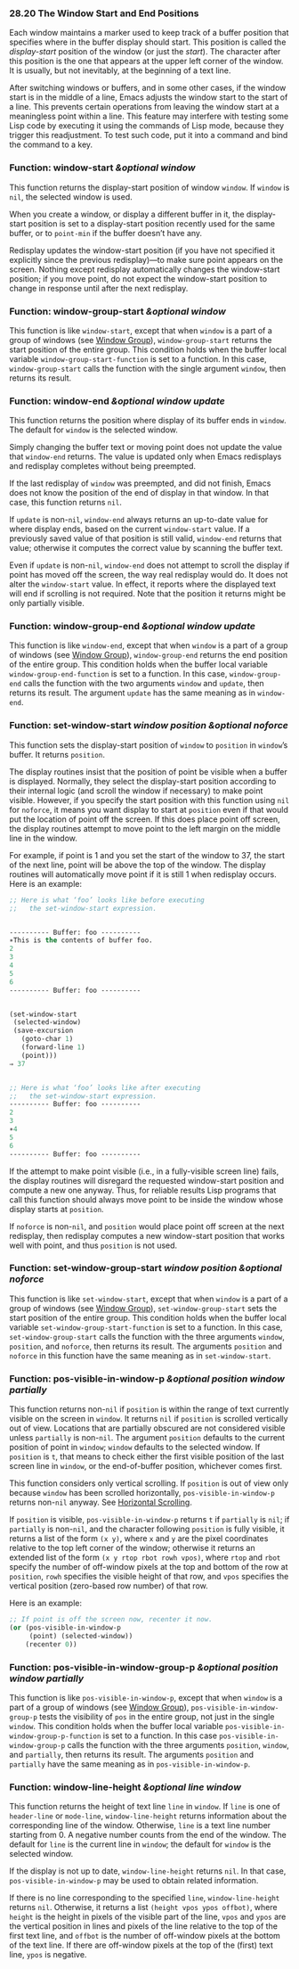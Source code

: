 

### 28.20 The Window Start and End Positions

Each window maintains a marker used to keep track of a buffer position that specifies where in the buffer display should start. This position is called the *display-start* position of the window (or just the *start*). The character after this position is the one that appears at the upper left corner of the window. It is usually, but not inevitably, at the beginning of a text line.

After switching windows or buffers, and in some other cases, if the window start is in the middle of a line, Emacs adjusts the window start to the start of a line. This prevents certain operations from leaving the window start at a meaningless point within a line. This feature may interfere with testing some Lisp code by executing it using the commands of Lisp mode, because they trigger this readjustment. To test such code, put it into a command and bind the command to a key.

### Function: **window-start** *\&optional window*

This function returns the display-start position of window `window`. If `window` is `nil`, the selected window is used.

When you create a window, or display a different buffer in it, the display-start position is set to a display-start position recently used for the same buffer, or to `point-min` if the buffer doesn’t have any.

Redisplay updates the window-start position (if you have not specified it explicitly since the previous redisplay)—to make sure point appears on the screen. Nothing except redisplay automatically changes the window-start position; if you move point, do not expect the window-start position to change in response until after the next redisplay.

### Function: **window-group-start** *\&optional window*

This function is like `window-start`, except that when `window` is a part of a group of windows (see [Window Group](Basic-Windows.html#Window-Group)), `window-group-start` returns the start position of the entire group. This condition holds when the buffer local variable `window-group-start-function` is set to a function. In this case, `window-group-start` calls the function with the single argument `window`, then returns its result.

### Function: **window-end** *\&optional window update*

This function returns the position where display of its buffer ends in `window`. The default for `window` is the selected window.

Simply changing the buffer text or moving point does not update the value that `window-end` returns. The value is updated only when Emacs redisplays and redisplay completes without being preempted.

If the last redisplay of `window` was preempted, and did not finish, Emacs does not know the position of the end of display in that window. In that case, this function returns `nil`.

If `update` is non-`nil`, `window-end` always returns an up-to-date value for where display ends, based on the current `window-start` value. If a previously saved value of that position is still valid, `window-end` returns that value; otherwise it computes the correct value by scanning the buffer text.

Even if `update` is non-`nil`, `window-end` does not attempt to scroll the display if point has moved off the screen, the way real redisplay would do. It does not alter the `window-start` value. In effect, it reports where the displayed text will end if scrolling is not required. Note that the position it returns might be only partially visible.

### Function: **window-group-end** *\&optional window update*

This function is like `window-end`, except that when `window` is a part of a group of windows (see [Window Group](Basic-Windows.html#Window-Group)), `window-group-end` returns the end position of the entire group. This condition holds when the buffer local variable `window-group-end-function` is set to a function. In this case, `window-group-end` calls the function with the two arguments `window` and `update`, then returns its result. The argument `update` has the same meaning as in `window-end`.

### Function: **set-window-start** *window position \&optional noforce*

This function sets the display-start position of `window` to `position` in `window`’s buffer. It returns `position`.

The display routines insist that the position of point be visible when a buffer is displayed. Normally, they select the display-start position according to their internal logic (and scroll the window if necessary) to make point visible. However, if you specify the start position with this function using `nil` for `noforce`, it means you want display to start at `position` even if that would put the location of point off the screen. If this does place point off screen, the display routines attempt to move point to the left margin on the middle line in the window.

For example, if point is 1 and you set the start of the window to 37, the start of the next line, point will be above the top of the window. The display routines will automatically move point if it is still 1 when redisplay occurs. Here is an example:

```lisp
;; Here is what ‘foo’ looks like before executing
;;   the set-window-start expression.
```

```lisp
```

```lisp
---------- Buffer: foo ----------
∗This is the contents of buffer foo.
2
3
4
5
6
---------- Buffer: foo ----------
```

```lisp
```

```lisp
(set-window-start
 (selected-window)
 (save-excursion
   (goto-char 1)
   (forward-line 1)
   (point)))
⇒ 37
```

```lisp
```

```lisp
;; Here is what ‘foo’ looks like after executing
;;   the set-window-start expression.
---------- Buffer: foo ----------
2
3
∗4
5
6
---------- Buffer: foo ----------
```

If the attempt to make point visible (i.e., in a fully-visible screen line) fails, the display routines will disregard the requested window-start position and compute a new one anyway. Thus, for reliable results Lisp programs that call this function should always move point to be inside the window whose display starts at `position`.

If `noforce` is non-`nil`, and `position` would place point off screen at the next redisplay, then redisplay computes a new window-start position that works well with point, and thus `position` is not used.

### Function: **set-window-group-start** *window position \&optional noforce*

This function is like `set-window-start`, except that when `window` is a part of a group of windows (see [Window Group](Basic-Windows.html#Window-Group)), `set-window-group-start` sets the start position of the entire group. This condition holds when the buffer local variable `set-window-group-start-function` is set to a function. In this case, `set-window-group-start` calls the function with the three arguments `window`, `position`, and `noforce`, then returns its result. The arguments `position` and `noforce` in this function have the same meaning as in `set-window-start`.

### Function: **pos-visible-in-window-p** *\&optional position window partially*

This function returns non-`nil` if `position` is within the range of text currently visible on the screen in `window`. It returns `nil` if `position` is scrolled vertically out of view. Locations that are partially obscured are not considered visible unless `partially` is non-`nil`. The argument `position` defaults to the current position of point in `window`; `window` defaults to the selected window. If `position` is `t`, that means to check either the first visible position of the last screen line in `window`, or the end-of-buffer position, whichever comes first.

This function considers only vertical scrolling. If `position` is out of view only because `window` has been scrolled horizontally, `pos-visible-in-window-p` returns non-`nil` anyway. See [Horizontal Scrolling](Horizontal-Scrolling.html).

If `position` is visible, `pos-visible-in-window-p` returns `t` if `partially` is `nil`; if `partially` is non-`nil`, and the character following `position` is fully visible, it returns a list of the form `(x y)`, where `x` and `y` are the pixel coordinates relative to the top left corner of the window; otherwise it returns an extended list of the form `(x y rtop rbot rowh vpos)`, where `rtop` and `rbot` specify the number of off-window pixels at the top and bottom of the row at `position`, `rowh` specifies the visible height of that row, and `vpos` specifies the vertical position (zero-based row number) of that row.

Here is an example:

```lisp
;; If point is off the screen now, recenter it now.
(or (pos-visible-in-window-p
     (point) (selected-window))
    (recenter 0))
```

### Function: **pos-visible-in-window-group-p** *\&optional position window partially*

This function is like `pos-visible-in-window-p`, except that when `window` is a part of a group of windows (see [Window Group](Basic-Windows.html#Window-Group)), `pos-visible-in-window-group-p` tests the visibility of `pos` in the entire group, not just in the single `window`. This condition holds when the buffer local variable `pos-visible-in-window-group-p-function` is set to a function. In this case `pos-visible-in-window-group-p` calls the function with the three arguments `position`, `window`, and `partially`, then returns its result. The arguments `position` and `partially` have the same meaning as in `pos-visible-in-window-p`.

### Function: **window-line-height** *\&optional line window*

This function returns the height of text line `line` in `window`. If `line` is one of `header-line` or `mode-line`, `window-line-height` returns information about the corresponding line of the window. Otherwise, `line` is a text line number starting from 0. A negative number counts from the end of the window. The default for `line` is the current line in `window`; the default for `window` is the selected window.

If the display is not up to date, `window-line-height` returns `nil`. In that case, `pos-visible-in-window-p` may be used to obtain related information.

If there is no line corresponding to the specified `line`, `window-line-height` returns `nil`. Otherwise, it returns a list `(height vpos ypos offbot)`, where `height` is the height in pixels of the visible part of the line, `vpos` and `ypos` are the vertical position in lines and pixels of the line relative to the top of the first text line, and `offbot` is the number of off-window pixels at the bottom of the text line. If there are off-window pixels at the top of the (first) text line, `ypos` is negative.
